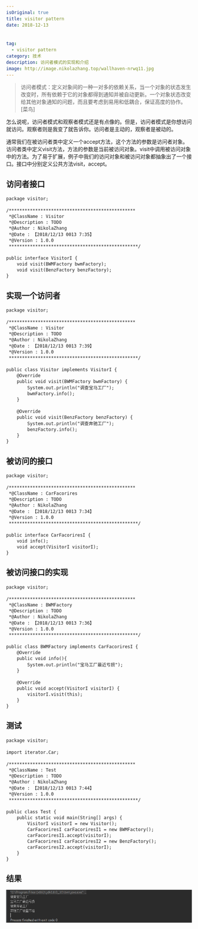 ```yaml
---
isOriginal: true
title: visitor pattern
date: 2018-12-13


tag:
  - visitor pattern
category: 技术
description: 访问者模式的实现和介绍
image: http://image.nikolazhang.top/wallhaven-nrwq11.jpg
---
```


> 访问者模式：定义对象间的一种一对多的依赖关系，当一个对象的状态发生改变时，所有依赖于它的对象都得到通知并被自动更新。一个对象状态改变给其他对象通知的问题，而且要考虑到易用和低耦合，保证高度的协作。[菜鸟]

<!--more-->
怎么说呢，访问者模式和观察者模式还是有点像的。但是，访问者模式是你想访问就访问。观察者则是我变了就告诉你。访问者是主动的，观察者是被动的。

通常我们在被访问者类中定义一个accept方法，这个方法的参数是访问者对象。访问者类中定义visit方法，方法的参数是当前被访问对象。visit中调用被访问对象中的方法。为了易于扩展，例子中我们的访问对象和被访问对象都抽象出了一个接口。接口中分别定义公共方法visit，accept。
## 访问者接口
```
package visitor;

/************************************************
 *@ClassName : Visitor
 *@Description : TODO
 *@Author : NikolaZhang
 *@Date : 【2018/12/13 0013 7:35】
 *@Version : 1.0.0
 *************************************************/

public interface VisitorI {
    void visit(BWMFactory bwmFactory);
    void visit(BenzFactory benzFactory);
}

```
## 实现一个访问者
```
package visitor;

/************************************************
 *@ClassName : Visitor
 *@Description : TODO
 *@Author : NikolaZhang
 *@Date : 【2018/12/13 0013 7:39】
 *@Version : 1.0.0
 *************************************************/

public class Visitor implements VisitorI {
    @Override
    public void visit(BWMFactory bwmFactory) {
        System.out.println("调查宝马工厂");
        bwmFactory.info();
    }

    @Override
    public void visit(BenzFactory benzFactory) {
        System.out.println("调查奔驰工厂");
        benzFactory.info();
    }
}
```


## 被访问的接口
```
package visitor;

/************************************************
 *@ClassName : CarFacorires
 *@Description : TODO
 *@Author : NikolaZhang
 *@Date : 【2018/12/13 0013 7:34】
 *@Version : 1.0.0
 *************************************************/

public interface CarFacoriresI {
    void info();
    void accept(VisitorI visitorI);
}

```

## 被访问接口的实现
```
package visitor;

/************************************************
 *@ClassName : BWMFactory
 *@Description : TODO
 *@Author : NikolaZhang
 *@Date : 【2018/12/13 0013 7:36】
 *@Version : 1.0.0
 *************************************************/

public class BWMFactory implements CarFacoriresI {
    @Override
    public void info(){
        System.out.println("宝马工厂最近亏损");
    }

    @Override
    public void accept(VisitorI visitorI) {
        visitorI.visit(this);
    }
}

```

## 测试
```
package visitor;

import iterator.Car;

/************************************************
 *@ClassName : Test
 *@Description : TODO
 *@Author : NikolaZhang
 *@Date : 【2018/12/13 0013 7:44】
 *@Version : 1.0.0
 *************************************************/

public class Test {
    public static void main(String[] args) {
        VisitorI visitorI = new Visitor();
        CarFacoriresI carFacoriresI1 = new BWMFactory();
        carFacoriresI1.accept(visitorI);
        CarFacoriresI carFacoriresI2 = new BenzFactory();
        carFacoriresI2.accept(visitorI);
    }
}
```

## 结果
![结果](/images/article/181213/visitor.png)
